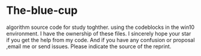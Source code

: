 # The-blue-cup
algorithm source code for study toghther.
using the codeblocks in the win10 environment.
I have the ownership of these files.
I sincerely hope your star if you get the help from my code.
And if you have any confusion or proposal ,email me or send issues.
Please indicate the source of the reprint.
